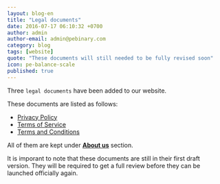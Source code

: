 ```yaml
---
layout: blog-en
title: "Legal documents"
date: 2016-07-17 06:10:32 +0700
author: admin
author-email: admin@pebinary.com
category: blog
tags: [website]
quote: "These documents will still needed to be fully revised soon"
icon: pe-balance-scale
published: true
---
```


Three `legal documents` have been added to our website.

These documents are listed as follows:

- [Privacy Policy]
- [Terms of Service]
- [Terms and Conditions]

All of them are kept under [__About us__] section.

<!--more-->

It is imporant to note that these documents are still in their first draft version. They will be required to get a full review before they can be launched officially again.

[Privacy Policy]: /about/privacy.html
[Terms of Service]: /about/terms.html
[Terms and Conditions]: /about/tos.html
[__About us__]: /about/
